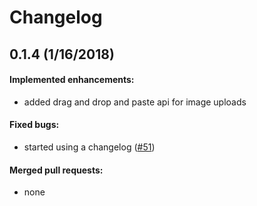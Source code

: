 # Changelog

0.1.4 (1/16/2018)
---
#### Implemented enhancements:
- added drag and drop and paste api for image uploads

#### Fixed bugs: 
- started using a changelog ([#51](https://github.com/rlemon/se-chat-dark-theme-plus/issues/51))

#### Merged pull requests: 
- none


